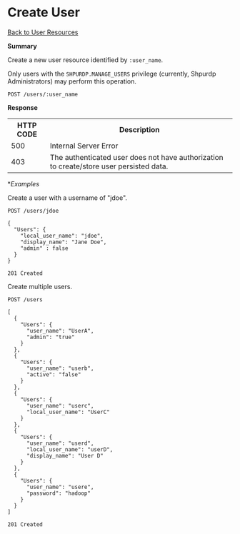 
<!---
Licensed to the Apache Software Foundation (ASF) under one or more
contributor license agreements. See the NOTICE file distributed with
this work for additional information regarding copyright ownership.
The ASF licenses this file to You under the Apache License, Version 2.0
(the "License"); you may not use this file except in compliance with
the License. You may obtain a copy of the License at

http://www.apache.org/licenses/LICENSE-2.0

Unless required by applicable law or agreed to in writing, software
distributed under the License is distributed on an "AS IS" BASIS,
WITHOUT WARRANTIES OR CONDITIONS OF ANY KIND, either express or implied.
See the License for the specific language governing permissions and
limitations under the License.
-->

Create User
=====

[Back to User Resources](user-resources.md)

**Summary**

Create a new user resource identified by <code>:user_name</code>. 
<p/><p/>
Only users with the <code>SHPURDP.MANAGE_USERS</code> privilege (currently, Shpurdp Administrators)
may perform this operation.

    POST /users/:user_name

**Response**

<table>
  <tr>
    <th>HTTP CODE</th>
    <th>Description</th>
  </tr>
  <tr>
    <td>500</td>
    <td>Internal Server Error</td>  
  </tr>
  <tr>
    <td>403</td>
    <td>The authenticated user does not have authorization to create/store user persisted data.</td>  
  </tr>
</table>


**Examples*
    
Create a user with a username of "jdoe".
    
    POST /users/jdoe
    
    {
      "Users": {
        "local_user_name": "jdoe",
        "display_name": "Jane Doe",
        "admin" : false
      }
    }

    201 Created
    

Create multiple users.
    
    POST /users
    
    [
      {
        "Users": {
          "user_name": "UserA",
          "admin": "true"
        }
      },
      {
        "Users": {
          "user_name": "userb",
          "active": "false"
        }
      },
      {
        "Users": {
          "user_name": "userc",
          "local_user_name": "UserC"
        }
      },
      {
        "Users": {
          "user_name": "userd",
          "local_user_name": "userD",
          "display_name": "User D"
        }
      },
      {
        "Users": {
          "user_name": "usere",
          "password": "hadoop"
        }
      }
    ]
    
    201 Created
        
